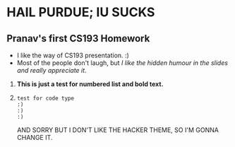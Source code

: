 # HAIL PURDUE; IU SUCKS
## Pranav's first CS193 Homework

- I like the way of CS193 presentation. :)
- Most of the people don't laugh, but _I like the hidden humour in the slides and really appreciate it_.


1. **This is just a test for numbered list and bold text.**
2. ``` code
   test for code type
   :)
   :)
   :)
   ```
   AND SORRY BUT I DON'T LIKE THE HACKER THEME, SO I'M GONNA CHANGE IT.
